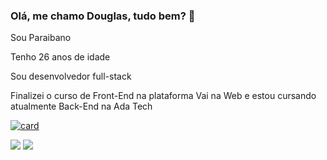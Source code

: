 ### Olá, me chamo Douglas, tudo bem? 👋

Sou Paraibano

Tenho 26 anos de idade

Sou desenvolvedor full-stack

Finalizei o curso de Front-End na plataforma Vai na Web e estou cursando atualmente Back-End na Ada Tech

[![card](https://github-readme-stats.vercel.app/api?username=DouglasSilva83&theme=dark)](https://github.com/anuraghazra/github-readme-stats)


<img src="https://img.shields.io/badge/HTML5-E34F26?style=for-the-badge&logo=html5&logoColor=white" /> <img src="https://img.shields.io/badge/CSS-239120?&style=for-the-badge&logo=css3&logoColor=white" />


<!--
**DouglasSilva83/DouglasSilva83** is a ✨ _special_ ✨ repository because its `README.md` (this file) appears on your GitHub profile.

Here are some ideas to get you started:

- 🔭 I’m currently working on ...
- 🌱 I’m currently learning ...
- 👯 I’m looking to collaborate on ...
- 🤔 I’m looking for help with ...
- 💬 Ask me about ...
- 📫 How to reach me: ...
- 😄 Pronouns: ...
- ⚡ Fun fact: ...
-->
